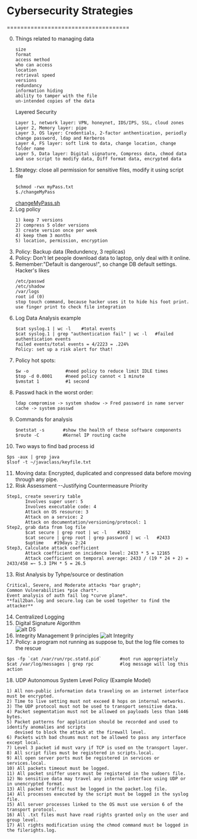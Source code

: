 # Cybersecurity Strategies
====================================  

0. Things related to managing data
   ```
   size
   format
   access method
   who can access
   location
   retrieval speed
   versions
   redundancy
   information hiding
   ability to tamper with the file
   un-intended copies of the data
   ```
   Layered Security
   ```
   Layer 1, network layer: VPN, honeynet, IDS/IPS, SSL, cloud zones
   Layer 2, Memory layer: pipe
   Layer 3, OS layer: Credentials, 2-factor anthentication, periodly change password, ldap and Kerberos
   Layer 4, FS layer: soft link to data, change location, change folder name
   Layer 5, Data layer: Digital signature, Compress data, chmod data and use script to modify data, Diff format data, encrypted data
   ```
1. Strategy: close all permission for sensitive files, modify it using script file
   ```
   $chmod -rwx myPass.txt
   $./changeMyPass
   ```
   [changeMyPass.sh](https://github.com/mndarren/Code-Lib/blob/master/Data_Security_lib/resource/bash_code/readPass.sh)
2. Log policy
   ```
   1) keep 7 versions
   2) compress 5 older versions
   3) create version once per week
   4) keep them 3 months
   5) location, permission, encryption
   ```
3. Policy: Backup data (Redundency, 3 replicas)
4. Policy: Don't let people download data to laptop, only deal with it online.
5. Remember:"Default is dangerous!", so change DB default settings.  
   Hacker's likes
   ```
   /etc/passwd
   /etc/shadow
   /var/logs
   root id (0)
   stop touch command, because hacker uses it to hide his foot print. use finger print to check file integration
   ```
6. Log Data Analysis example
   ```
   $cat syslog.1 | wc -l    #total events
   $cat syslog.1 | grep "authentication fail" | wc -l   #failed authentication events
   failed events/total events = 4/2223 = .224%
   Policy: set up a risk alert for that!
   ```
7. Policy hot spots:
   ```
   $w -o              #need policy to reduce limit IDLE times
   $top -d 0.0001     #need policy cannot < 1 minute
   $vmstat 1          #1 second
   ```
8. Passwd hack in the worst order:
   ```
   ldap compromise -> system shadow -> Fred password in name server cache -> system passwd
   ```
9. Commands for analysis
   ```
   $netstat -s       #show the health of these software components
   $route -C         #Kernel IP routing cache
   ```
10. Two ways to find bad process id
   ```
   $ps -aux | grep java
   $lsof -t ~/javaclass/keyfile.txt
   ```
11. Moving data: Encrypted, duplicated and conpressed data before moving through any pipe.
12. Risk Assessment --Justifying Countermeasure Priority
   ```
   Step1, create severiry table
          Involves super user: 5
          Involves executable code: 4
          Attack on OS resource: 3
          Attack on a service: 2
          Attack on documentation/versioning/protocol: 1
   Step2, grab data from log file
          $cat secure | grep root | wc -l    #3652
          $cat secure | grep root | grep password | wc -l   #2433
          $uptime    #19days 2:24
   Step3, Calculate attack coefficient
          Attack coefficient on incidence level: 2433 * 5 = 12165
          Attack coefficient on temporal average: 2433 / (19 * 24 + 2) = 2433/458 =~ 5.3 IPH * 5 = 26.5
   ```
13. Rist Analysis by Tyhpe/source or destination
   ```
   Critical, Severe, and Moderate attacks *bar graph*;
   Common Vulnerabilities *pie chart*.
   Event analysis of auth fail log *curve plane*.
   **fail2ban.log and secure.log can be used together to find the attacker**
   ```
14. Centralized Logging
15. Digital Signature Algorithm<br/>
   ![alt DS](https://github.com/mndarren/Code-Lib/blob/master/Data_Security_lib/resource/pic/DS.PNG)
16. Integrity Management 9 principles
   ![alt Integrity](https://github.com/mndarren/Code-Lib/blob/master/Data_Security_lib/resource/pic/Integrity9principles.PNG)
17. Policy: a program not running as suppose to, but the log file comes to the rescue  
   ```
   $ps -fp `cat /var/run/rpc.statd.pid`       #not run appropriately
   $cat /var/log/messages | grep rpc          #log message will log this action
   ```
18. UDP Autonomous System Level Policy (Example Model)
   ```
   1) All non-public information data traveling on an internet interface must be encrypted.
   2) Time to live setting must not exceed 8 hops on internal networks.
   3) The UDP protocol must not be used to transport sensitive data.
   4) Packet segmentation must not be allowed on payloads less than 1446 bytes.
   5) Packet patterns for application should be recorded and used to identify anomalies and scripts
      devised to block the attack at the firewall level.
   6) Packets with bad chsums must not be allowed to pass any interface except local.
   7) Level 3 packet id must vary if TCP is used on the transport layer.
   8) All script files must be registered in scripts.local.
   9) All open server ports must be registered in services or services.local.
   10) All packets timeout must be logged.
   11) All packet sniffer users must be registered in the sudoers file.
   12) No sensitive data may travel any internal interface using UDP or in unencrypted format.
   13) All packet traffic must be logged in the packet.log file.
   14) All processes executed by the script must be logged in the syslog file.
   15) All server processes linked to the OS must use version 6 of the transport protocol.
   16) All .txt files must have read rights granted only on the user and group level.
   17) All rights modification using the chmod command must be logged in the filerights.log.
   ```